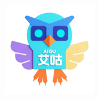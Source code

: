 <!-- image -->
<img src="./media/aigu.webp" alt="AIGU" style="width:25vmin;height:25vmin; display: block; margin: 0 auto; transition: all 0.3s ease;">